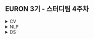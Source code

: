 ## EURON 3기 - 스터디팀 4주차
<details>
<summary>CV</summary>
<div markdown="1">       
  
  <br />
  
| 주차 | 내용             | 발표자                               | 발표자료 |
| ---- | ---------------- | ------------------------------------ | -------- |
|  4  |   cs231n 4주차  |        백승민, 신지연         | [📚]()    |

##Assignment
### **📍 4주차 예습과제 (~3/28)**

1️⃣ CS231N 4강을 수강하고, 요약 및 정리한 내용을 깃허브에 업로드  
2️⃣ (선택) 질문 사항이나 공유하고 싶은 내용 `Ewha-Euron/2022-1-Euron-CV` issue에 추가

**예습과제 제출 방법**

> 해당 파일을 master branch에 업로드하신 후 해당 master branch에서 pull request 를 진행해주세요.
> 

  
### **📍 3주차 복습과제 (~3/28)**

- [https://cs231n.github.io/assignments2021/assignment1/](https://cs231n.github.io/assignments2021/assignment1/)의 `Q2: Training a Support Vector Machine` 을 완료해주세요.
    
    1️⃣ `svm.ipynb` 을 완료하신 후, `.py` 파일로 변환해서 제출해주세요. (모든 cell을 하나의 py 파일에 합쳐주세요)  
    2️⃣ `linear_svm.py` 을 제출해주세요.  
    3️⃣ `linear_classifier.py` 을 제출해주세요.  
    

**복습과제 제출 방법**

> 해당 파일을 Week_4 branch에 업로드하신 후 해당 Week_4 branch에서 pull request 를 진행해주세요.
> 

## **Due**

- 4주차 예습과제
    - **9월 19일**까지 제출합니다.
- 3주차 복습과제
    - **9월 19일**까지 제출합니다.


  
</div>
</details>

<details>
<summary>NLP</summary>
<div markdown="1">       

  | 주차 | 내용             | 발표자                               | 발표자료 |
| ---- | ---------------- | ------------------------------------ | -------- |
|  4주차   |   cs224n 4강   |  권재선, 주연우   | [📚]()    |

## Assignment
### 📍 예습과제 

1️⃣ CS224N 4강을 수강하고, 요약 및 정리한 내용을 깃허브에 업로드  
2️⃣ (선택) 질문 사항이나 공유하고 싶은 내용 `Ewha-Euron/2022-02-Euron-NLP` issue에 추가

### 예습과제 제출 방법
  
> 해당 파일을 `master` branch에 업로드하신 후 해당 `master`  branch에서  `pull request` 를 진행해주세요.
  
- 과제 제출 방법
    - 레포: (origin) username/2022-2-Euron-Study-Assignment
    - 브랜치: `master`
    - 해당 주차 브랜치에 과제 업로드하고 Pull Request, 이때 label은 `NLP` , `예습과제`
    
 
### 📍 복습과제
  1️⃣ CS224N Assignment2 문제 2 Coding: Implementing word2vec의 (a)만 풀어서 제출
 
  - [CS224N 2019 Assignment2 문제](https://web.stanford.edu/class/archive/cs/cs224n/cs224n.1214/assignments/a2.pdf)
  - [CS224N 2019 Assignment2 코드](https://web.stanford.edu/class/archive/cs/cs224n/cs224n.1214/assignments/a2.zip) 

  
### 복습과제 제출 방법
  
> 해당 파일을 `Week_4` branch에 업로드하신 후 해당 `Week_4`  branch에서  `pull request` 를 진행해주세요.
  
- 과제 제출 방법
    - 레포: (origin) username/2022-2-Euron-Study-Assignment
    - 브랜치: `Week_4`
    - 해당 주차 브랜치에 과제 업로드하고 Pull Request, 이때 label은 `NLP` , `복습과제`



</div>
</details>



<details>
<summary>DS</summary>
<div markdown="1">       

<br />  
  
| 주차 | 내용         | 발표자                       | 발표자료 |
| ---- | ------------ | ---------------------------- | -------- |
|  4   | Kaggle 필사|이가영, 조혜빈, 차수빈 | [📚]()    |



## Assignment

> 매주 예습 과제와 복습 과제가 주어집니다. 
  
### 📍 예습과제 (~9/19)
 1️⃣ 파이썬 머신러닝 완벽 가이드 08,09 캐글 파트를 필사하여 주피터나 구글 코랩으로 실행한 실습 코드들을 ipynb 형식으로 정리
  
  - 카톡방에 공유된 노트 필사 방법 참고 
  
  
### 예습과제 제출 방법
  
> 해당 파일을 `master` branch에 업로드하신 후 해당 `master`  branch에서  `pull request` 를 진행해주세요.
  
- 과제 제출 방법
    - 레포: (origin) username/2022-2-Euron-Study-Assignments
    - 브랜치: `master`
    - 해당 주차 브랜치에 과제 업로드하고 Pull Request, 이때 label은 `DS` , `예습과제`
  
### 📍 복습과제 (~9/19)
  - 데이터사이언스팀 레포지토리에 올라온 데이터셋과 복습과제 파일을 다운받아 문제를 해결해주세요.
  
### 복습과제 제출 방법
  
> 해당 파일을 `Week_4` branch에 업로드하신 후 해당 `Week_4`  branch에서  `pull request` 를 진행해주세요.
  
- 과제 제출 방법
    - 레포: (origin) username/2022-2-Euron-Study-Assignments
    - 브랜치: `Week_4`
    - 해당 주차 브랜치에 과제 업로드하고 Pull Request, 이때 label은 `DS` , `복습과제`

  
## Due 
  
📍 예습과제
  - **9월 19일**까지 제출합니다.
  
📍 복습과제
  - **9월 19일**까지 제출합니다.
  

</div>
</details>
